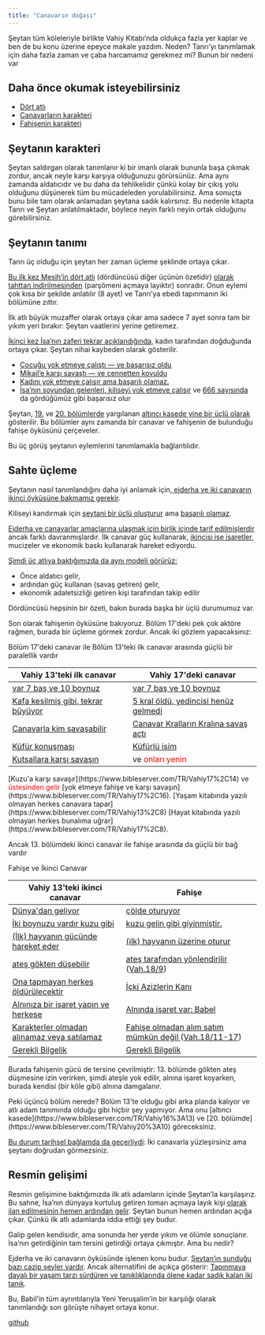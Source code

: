 ```yaml
---
title: "Canavarın doğası"
---
```



Şeytan tüm köleleriyle birlikte Vahiy Kitabı’nda oldukça fazla yer kaplar ve ben de bu konu üzerine epeyce makale yazdım. Neden? Tanrı’yı tanımlamak için daha fazla zaman ve çaba harcamamız gerekmez mi? Bunun bir nedeni var


## Daha önce okumak isteyebilirsiniz

<a name="f2fd"></a>
- [Dört atlı](../../../content/seals/expl/the-mystery-of-the-four-horse-men/index.html)
- [Canavarların karakteri](../../../content/beasts/expl/the-nature-of-the-beast-in-the-book-of-revelation/index.html)
- [Fahişenin karakteri](../../../content/harlot/expl/the-character-and-destiny-of-the-harlot/index.html)



## Şeytanın karakteri

<a name="904a"></a>
Şeytan saldırgan olarak tanımlanır ki bir imanlı olarak bununla başa çıkmak zordur, ancak neyle karşı karşıya olduğunuzu görürsünüz. Ama aynı zamanda aldatıcıdır ve bu daha da tehlikelidir çünkü kolay bir çıkış yolu olduğunu düşünerek tüm bu mücadeleden yorulabilirsiniz. Ama sonuçta bunu bile tam olarak anlamadan şeytana sadık kalırsınız. Bu nedenle kitapta Tanrı ve Şeytan anlatılmaktadır, böylece neyin farklı neyin ortak olduğunu görebilirsiniz.


## Şeytanın tanımı

<a name="a7a0"></a>
Tanrı üç olduğu için şeytan her zaman üçleme şeklinde ortaya çıkar.

[Bu ilk kez Mesih’in dört atlı](https://www.bibleserver.com/TR/Vahiy5) (dördüncüsü diğer üçünün özetidir) [olarak tahttan indirilmesinden](https://www.bibleserver.com/TR/Vahiy5) (parşömeni açmaya layıktır) sonradır. Onun eylemi çok kısa bir şekilde anlatılır (8 ayet) ve Tanrı’ya ebedi tapınmanın iki bölümüne zıttır.

İlk atlı büyük muzaffer olarak ortaya çıkar ama sadece 7 ayet sonra tam bir yıkım yeri bırakır: Şeytan vaatlerini yerine getiremez.

[İkinci kez İsa’nın zaferi tekrar açıklandığında](https://www.bibleserver.com/TR/Vahiy12), kadın tarafından doğduğunda ortaya çıkar. Şeytan nihai kaybeden olarak gösterilir.

- [Çocuğu yok etmeye çalıştı — ve başarısız oldu](https://www.bibleserver.com/TR/Vahiy12%3A1-6)
- [Mikail’e karşı savaştı — ve cennetten kovuldu](https://www.bibleserver.com/TR/Vahiy12%3A7-12)
- [Kadını yok etmeye çalışır ama başarılı olamaz.](https://www.bibleserver.com/TR/Vahiy12%3A13-17)
- [İsa’nın soyundan gelenleri, kiliseyi yok etmeye çalışır](https://www.bibleserver.com/TR/Vahiy13) ve [666 sayısında ](../../../content/beasts/expl/666-the-number-of-the-beast/index.html)da gördüğümüz gibi başarısız olur


Şeytan, [19.](https://www.bibleserver.com/TR/Vahiy19%3A20) ve [20. bölümlerde](https://www.bibleserver.com/TR/Vahiy20%3A10) yargılanan [altıncı kasede yine bir üçlü olarak ](https://www.bibleserver.com/TR/Vahiy16%3A13)gösterilir. Bu bölümler aynı zamanda bir canavar ve fahişenin de bulunduğu fahişe öyküsünü çerçeveler.

Bu üç görüş şeytanın eylemlerini tanımlamakla bağlantılıdır.


## Sahte üçleme

<a name="1e70"></a>
Şeytanın nasıl tanımlandığını daha iyi anlamak için,[ ejderha ve iki canavarın ikinci öyküsüne bakmamız gerekir](https://www.bibleserver.com/TR/Vahiy13).

Kiliseyi kandırmak için [şeytani bir üçlü oluşturur](../../../content/beasts/expl/the-nature-of-the-beast-in-the-book-of-revelation/index.html#6999) ama [başarılı olamaz](../../../content/beasts/expl/666-the-number-of-the-beast/index.html#9a7b).

[Ejderha ve canavarlar amaçlarına ulaşmak için birlik içinde tarif edilmişlerdir](../../../content/beasts/expl/the-nature-of-the-beast-in-the-book-of-revelation/index.html) ancak farklı davranmışlardır. İlk canavar güç kullanarak, [ikincisi ise işaretler](../../../content/beasts/expl/the-beasts-and-the-666-in-historical-context/index.html), mucizeler ve ekonomik baskı kullanarak hareket ediyordu.

[Şimdi üç atlıya baktığımızda da aynı modeli görürüz:](../../../content/seals/expl/the-mystery-of-the-four-horse-men/index.html)

- Önce aldatıcı gelir,
- ardından güç kullanan (savaş getiren) gelir,
- ekonomik adaletsizliği getiren kişi tarafından takip edilir


Dördüncüsü hepsinin bir özeti, bakın burada başka bir üçlü durumumuz var.

Son olarak fahişenin öyküsüne bakıyoruz. Bölüm 17'deki pek çok aktöre rağmen, burada bir üçleme görmek zordur. Ancak iki gözlem yapacaksınız:

Bölüm 17'deki canavar ile Bölüm 13'teki ilk canavar arasında güçlü bir paralellik vardır


| Vahiy 13'teki ilk canavar | Vahiy 17'deki canavar |
|---------------------------|-----------------------|
| [var 7 baş ve 10 boynuz](https://www.bibleserver.com/TR/Vahiy13%2C1) | [var 7 baş ve 10 boynuz](https://www.bibleserver.com/TR/Vahiy17%2C3) |
| [Kafa kesilmiş gibi, tekrar büyüyor](https://www.bibleserver.com/TR/Vahiy13%2C3) | [5 kral öldü, yedincisi henüz gelmedi](https://www.bibleserver.com/TR/Vahiy17%2C10) |
| [Canavarla kim savaşabilir](https://www.bibleserver.com/TR/Vahiy13%2C4) | [Canavar Kralların Kralına savaş açtı](https://www.bibleserver.com/TR/Vahiy17%2C14) |
| [Küfür konuşması](https://www.bibleserver.com/TR/Vahiy13%2C5-6) | [Küfürlü isim](https://www.bibleserver.com/TR/Vahiy17%2C3) |
| [Kutsallara karşı savaşın](https://www.bibleserver.com/TR/Vahiy13%2C7) | ve <span style="color:red;">onları yenin</span>
<td>
[Kuzu'a karşı savaşır](https://www.bibleserver.com/TR/Vahiy17%2C14)</td> ve <span style="color:red;">üstesinden gelir</span>
[yok etmeye fahişe ve karşı savaşın](https://www.bibleserver.com/TR/Vahiy17%2C16).
			

<tr>
<td>[Yaşam kitabında yazılı olmayan herkes canavara tapar](https://www.bibleserver.com/TR/Vahiy13%2C8)</td>
<td>[Hayat kitabında yazılı olmayan herkes bunalıma uğrar](https://www.bibleserver.com/TR/Vahiy17%2C8)</td>.
		</tr>

Ancak 13. bölümdeki ikinci canavar ile fahişe arasında da güçlü bir bağ vardır
<p>Fahişe ve İkinci Canavar</p>


| Vahiy 13'teki ikinci canavar | Fahişe |
|------------------------------|--------|
| [Dünya'dan geliyor](https://www.bibleserver.com/TR/Vahiy13%2C11) | [çölde oturuyor](https://www.bibleserver.com/TR/Vahiy17%2C3) |
| [İki boynuzu vardır  kuzu gibi](https://www.bibleserver.com/TR/Vahiy13%2C11) | [kuzu gelin gibi giyinmiştir.](https://www.bibleserver.com/TR/Vahiy17%2C4) |
| [(İlk) hayvanın  gücünde hareket eder](https://www.bibleserver.com/TR/Vahiy13%2C12) | [(ilk) hayvanın üzerine oturur](https://www.bibleserver.com/TR/Vahiy17%2C3) |
| [ateş gökten düşebilir](https://www.bibleserver.com/TR/Vahiy13%2C13) | [ateş tarafından yönlendirilir](https://www.bibleserver.com/TR/Vahiy17%2C16) ([Vah.18/9](https://www.bibleserver.com/TR/Vahiy18%2C9)) |
| [Ona tapmayan herkes öldürülecektir](https://www.bibleserver.com/TR/Vahiy13%2C15) | [İçki Azizlerin Kanı](https://www.bibleserver.com/TR/Vahiy17%2C6) |
| [Alnınıza bir işaret yapın ve herkese](https://www.bibleserver.com/TR/Vahiy13%2C16) | [Alnında işaret var: Babel](https://www.bibleserver.com/TR/Vahiy17%2C5) |
| [Karakterler olmadan alınamaz veya satılamaz](https://www.bibleserver.com/TR/Vahiy13%2C17) | [Fahişe olmadan alım satım mümkün değil ](https://www.bibleserver.com/TR/Vahiy18%2C3) ([Vah.18/11-17](https://www.bibleserver.com/TR/Vahiy18%2C11-17)) |
| [Gerekli Bilgelik](https://www.bibleserver.com/TR/Vahiy13%2C18) | [Gerekli Bilgelik](https://www.bibleserver.com/TR/Vahiy17%2C9) |
<p>Burada fahişenin gücü de tersine çevrilmiştir: 13. bölümde gökten ateş düşmesine izin verirken, şimdi ateşle yok edilir, alnına işaret koyarken, burada kendisi (bir köle gibi) alnına damgalanır.</p>
Peki üçüncü bölüm nerede? Bölüm 13'te olduğu gibi arka planda kalıyor ve atlı adam tanımında olduğu gibi hiçbir şey yapmıyor. Ama onu [altıncı kasede](https://www.bibleserver.com/TR/Vahiy16%3A13) ve [20. bölümde](https://www.bibleserver.com/TR/Vahiy20%3A10) göreceksiniz.

[Bu durum tarihsel bağlamda da geçerliydi](../../../content/beasts/expl/the-beasts-and-the-666-in-historical-context/index.html): İki canavarla yüzleşirsiniz ama şeytanı doğrudan görmezsiniz.


## Resmin gelişimi

<a name="5eae"></a>
Resmin gelişimine baktığımızda ilk atlı adamların içinde Şeytan’la karşılaşırız. Bu sahne, İsa’nın dünyaya kurtuluş getiren tomarı açmaya layık kişi [olarak ilan edilmesinin hemen ardından gelir](../../../content/seals/expl/the-book-with-the-seven-seals/index.html). Şeytan bunun hemen ardından açığa çıkar. Çünkü ilk atlı adamlarda iddia ettiği şey budur.

Galip gelen kendisidir, ama sonunda her yerde yıkım ve ölümle sonuçlanır. İsa’nın getirdiğinin tam tersini getirdiği ortaya çıkmıştır. Ama bu nedir?

Ejderha ve iki canavarın öyküsünde işlenen konu budur. [Şeytan’ın sunduğu bazı cazip şeyler vardır](../../../content/beasts/expl/the-nature-of-the-beast-in-the-book-of-revelation/index.html#b8ad). Ancak alternatifini de açıkça gösterir: [Tapınmaya dayalı bir yaşam tarzı sürdüren ve tanıklıklarında ölene kadar sadık kalan iki tanık](../../../content/witnesses/expl/the-two-witnesses/index.html).

Bu, Babil’in tüm ayrıntılarıyla Yeni Yeruşalim’in bir karşılığı olarak tanımlandığı son görüşte nihayet ortaya konur.






[github](https://github.com/revelation-today/revelation-today/blob/main/exampleSite/content/docs/content/beasts/expl/the-nature-of-the-beast.tr.md)

